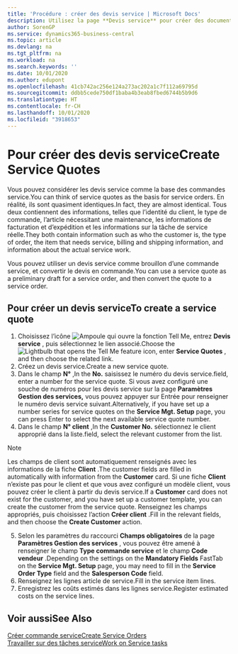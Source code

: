 ```yaml
---
title: 'Procédure : créer des devis service | Microsoft Docs'
description: Utilisez la page **Devis service** pour créer des documents dans lesquels vous saisissez des informations sur un service, tel que réparation et maintenance, pour des articles de service à la demande du client. Vous pouvez utiliser un devis service comme brouillon d’une commande service, et convertir le devis en commande.
author: SorenGP
ms.service: dynamics365-business-central
ms.topic: article
ms.devlang: na
ms.tgt_pltfrm: na
ms.workload: na
ms.search.keywords: ''
ms.date: 10/01/2020
ms.author: edupont
ms.openlocfilehash: 41cb742ac256e124a273ac202a1c7f112a69795d
ms.sourcegitcommit: ddbb5cede750df1baba4b3eab8fbed6744b5b9d6
ms.translationtype: HT
ms.contentlocale: fr-CH
ms.lasthandoff: 10/01/2020
ms.locfileid: "3918653"
---
```

# <a name="create-service-quotes"></a><span data-ttu-id="0878e-104">Pour créer des devis service</span><span class="sxs-lookup"><span data-stu-id="0878e-104">Create Service Quotes</span></span>
<span data-ttu-id="0878e-105">Vous pouvez considérer les devis service comme la base des commandes service.</span><span class="sxs-lookup"><span data-stu-id="0878e-105">You can think of service quotes as the basis for service orders.</span></span> <span data-ttu-id="0878e-106">En réalité, ils sont quasiment identiques.</span><span class="sxs-lookup"><span data-stu-id="0878e-106">In fact, they are almost identical.</span></span> <span data-ttu-id="0878e-107">Tous deux contiennent des informations, telles que l’identité du client, le type de commande, l’article nécessitant une maintenance, les informations de facturation et d’expédition et les informations sur la tâche de service réelle.</span><span class="sxs-lookup"><span data-stu-id="0878e-107">They both contain information such as who the customer is, the type of order, the item that needs service, billing and shipping information, and information about the actual service work.</span></span>
 
<span data-ttu-id="0878e-108">Vous pouvez utiliser un devis service comme brouillon d’une commande service, et convertir le devis en commande.</span><span class="sxs-lookup"><span data-stu-id="0878e-108">You can use a service quote as a preliminary draft for a service order, and then convert the quote to a service order.</span></span>  
  
## <a name="to-create-a-service-quote"></a><span data-ttu-id="0878e-109">Pour créer un devis service</span><span class="sxs-lookup"><span data-stu-id="0878e-109">To create a service quote</span></span>  
1. <span data-ttu-id="0878e-110">Choisissez l’icône ![Ampoule qui ouvre la fonction Tell Me](media/ui-search/search_small.png "Dites-moi ce que vous voulez faire"), entrez **Devis service** , puis sélectionnez le lien associé.</span><span class="sxs-lookup"><span data-stu-id="0878e-110">Choose the ![Lightbulb that opens the Tell Me feature](media/ui-search/search_small.png "Tell me what you want to do") icon, enter **Service Quotes** , and then choose the related link.</span></span>  
2. <span data-ttu-id="0878e-111">Créez un devis service.</span><span class="sxs-lookup"><span data-stu-id="0878e-111">Create a new service quote.</span></span>  
3. <span data-ttu-id="0878e-112">Dans le champ **N°** ,</span><span class="sxs-lookup"><span data-stu-id="0878e-112">In the **No.**</span></span> <span data-ttu-id="0878e-113">saisissez le numéro du devis service.</span><span class="sxs-lookup"><span data-stu-id="0878e-113">field, enter a number for the service quote.</span></span> <span data-ttu-id="0878e-114">Si vous avez configuré une souche de numéros pour les devis service sur la page **Paramètres Gestion des services,** vous pouvez appuyer sur Entrée pour renseigner le numéro devis service suivant.</span><span class="sxs-lookup"><span data-stu-id="0878e-114">Alternatively, if you have set up a number series for service quotes on the **Service Mgt. Setup** page, you can press Enter to select the next available service quote number.</span></span>  
4. <span data-ttu-id="0878e-115">Dans le champ **N° client** ,</span><span class="sxs-lookup"><span data-stu-id="0878e-115">In the **Customer No.**</span></span>  <span data-ttu-id="0878e-116">sélectionnez le client approprié dans la liste.</span><span class="sxs-lookup"><span data-stu-id="0878e-116">field, select the relevant customer from the list.</span></span>  

  > [!Note]  
  >  <span data-ttu-id="0878e-117">Les champs de client sont automatiquement renseignés avec les informations de la fiche **Client** .</span><span class="sxs-lookup"><span data-stu-id="0878e-117">The customer fields are filled in automatically with information from the **Customer** card.</span></span> <span data-ttu-id="0878e-118">Si une fiche **Client** n’existe pas pour le client et que vous avez configuré un modèle client, vous pouvez créer le client à partir du devis service.</span><span class="sxs-lookup"><span data-stu-id="0878e-118">If a **Customer** card does not exist for the customer, and you have set up a customer template, you can create the customer from the service quote.</span></span> <span data-ttu-id="0878e-119">Renseignez les champs appropriés, puis choisissez l’action **Créer client** .</span><span class="sxs-lookup"><span data-stu-id="0878e-119">Fill in the relevant fields, and then choose the **Create Customer** action.</span></span>  
  
5. <span data-ttu-id="0878e-120">Selon les paramètres du raccourci **Champs obligatoires** de la page **Paramètres Gestion des services** , vous pouvez être amené à renseigner le champ **Type commande service** et le champ **Code vendeur** .</span><span class="sxs-lookup"><span data-stu-id="0878e-120">Depending on the settings on the **Mandatory Fields** FastTab on the **Service Mgt. Setup** page, you may need to fill in the **Service Order Type** field and the **Salesperson Code** field.</span></span>  
6. <span data-ttu-id="0878e-121">Renseignez les lignes article de service.</span><span class="sxs-lookup"><span data-stu-id="0878e-121">Fill in the service item lines.</span></span>  
7. <span data-ttu-id="0878e-122">Enregistrez les coûts estimés dans les lignes service.</span><span class="sxs-lookup"><span data-stu-id="0878e-122">Register estimated costs on the service lines.</span></span>  
  
## <a name="see-also"></a><span data-ttu-id="0878e-123">Voir aussi</span><span class="sxs-lookup"><span data-stu-id="0878e-123">See Also</span></span>  
[<span data-ttu-id="0878e-124">Créer commande service</span><span class="sxs-lookup"><span data-stu-id="0878e-124">Create Service Orders</span></span>](service-how-to-create-service-orders.md)  
[<span data-ttu-id="0878e-125">Travailler sur des tâches service</span><span class="sxs-lookup"><span data-stu-id="0878e-125">Work on Service tasks</span></span>](service-how-to-work-on-service-tasks.md)  

 